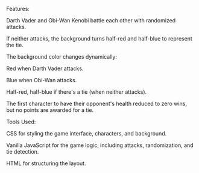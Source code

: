 Features:

Darth Vader and Obi-Wan Kenobi battle each other with randomized attacks.

If neither attacks, the background turns half-red and half-blue to represent the tie.

The background color changes dynamically:

Red when Darth Vader attacks.

Blue when Obi-Wan attacks.

Half-red, half-blue if there's a tie (when neither attacks).

The first character to have their opponent's health reduced to zero wins, but no points are awarded for a tie.

Tools Used:

CSS for styling the game interface, characters, and background.

Vanilla JavaScript for the game logic, including attacks, randomization, and tie detection.

HTML for structuring the layout.
